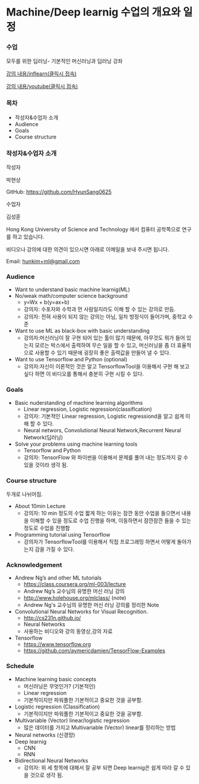 # Machine/Deep learnig 수업의 개요와 일정
### 수업
모두를 위한 딥러닝- 기본적인 머신러닝과 딥러닝 강좌

[강의 내용/inflearn(클릭시 접속)](https://www.inflearn.com/course/%EA%B8%B0%EB%B3%B8%EC%A0%81%EC%9D%B8-%EB%A8%B8%EC%8B%A0%EB%9F%AC%EB%8B%9D-%EB%94%A5%EB%9F%AC%EB%8B%9D-%EA%B0%95%EC%A2%8C/)

[강의 내용/youtube(클릭시 접속)](https://youtu.be/BS6O0zOGX4E)

### 목차
- 작성자&수업자 소개
- Audience
- Goals
- Course structure
### 작성자&수업자 소개

작성자

박현상

GitHub: https://github.com/HyunSang0625

수업자

김성훈

Hong Kong University of Science and Technology 에서 컴퓨터 공학쪽으로 연구를 하고 있습니다.


비디오나 강의에 대한 의견이 있으시면 아래로 이메일을 보내 주시면 됩니다.

Email: hunkim+ml@gmail.com
### Audience

- Want to understand basic machine learnig(ML)
- No/weak math/computer science background
  - y=Wx + b(y=ax+b)
  - 강의자: 수포자와 수학과 먼 사람일지라도  이해 할 수 있는 강의로 만듬. 
  - 강의자: 전혀 사용이 되지 않는 강의는 아님, 일차 방정식이 들어가며, 중학교 수준
- Want to use ML as black-box with basic understanding
  - 강의자:머신러닝이 잘 구현 되어 있는 툴이 많기 때문에, 아무것도 뭐가 들어 있는지 모르는 박스에서 출력하여 무슨 일을 할 수 있고, 머신러닝을 좀 더 효율적으로 사용할 수 있기 때문에 굉장히 좋은 출력값을 만들어 낼 수 있다.
- Want to use Tensorflow and Python (optional)
  - 강의자:자신이 이론적인 것은 알고 TensorflowTool을 이용해서 구현 해 보고 싶다 하면 이 비디오를 통해서 충분히 구현 시킬 수 있다.
### Goals
- Basic nuderstanding of machine learning algorithms
  - Linear regression, Logistic regression(classiflcation) 
  - 강의자: 기본적인  Linear regression, Logistic regressiond을 알고 쉽게 이해 할 수 있다.
  - Neural networs, Convolutional Neural Network,Recurrent Neural Network(딥러닝)
- Solve your  problems using machine learning tools
  - Tensorflow and Python 
  - 강의자: TensorFlow 와 파이썬을 이용해서 문제를 풀어 내는 정도까지 갈 수 있을 것이라 생각 됨.
### Course structure
두개로 나뉘어짐.
- About 10min Lecture
  - 강의자: 10 min 정도의 수업 짧게 하는 이유는 잠깐 동안 수업을 들으면서 내용을 이해할 수 있을 정도로 수업 진행을 하며, 이동하면서 잠깐잠깐 들을 수 있는 정도로 수업을 진행함
- Programming tutorial using Tensorflow
  - 강의자가 TensorflowTool를 이용해서 직접 프로그래밍 하면서 어떻게 돌아가는지 감을 가질 수 있다.
### Acknowledgement
- Andrew Ng’s and other ML tutorials
  - https://class.coursera.org/ml-003/lecture
  -  Andrew Ng’s 교수님의 유명한 머신 러닝 강의
  - http://www.holehouse.org/mlclass/ (note)
  - Andrew Ng's 교수님의 유명한 머신 러닝 강의를 정리한 Note
- Convolutional Neural Networks for Visual Recognition.
  - http://cs231n.github.io/
  - Neural Networks 
  - 사용하는 비디오와 강의 동영상,강의 자료
- Tensorflow
  - https://www.tensorflow.org
  - https://github.com/aymericdamien/TensorFlow-Examples
### Schedule 
- Machine learning basic concepts
  - 머신러닝은 무엇인가? (기본적인)
  - Linear regression
  - 기본적이지만 파워풀한 기본적이고 중요한 것을 공부함.
- Logistic regression (Classiflcation)
  - 기본적이지만 파워풀한 기본적이고 중요한 것을 공부함.
- Multivariable (Vector) linear/logistic regression
  - 많은 데이터를 가지고 Multivariable (Vector) linear를 정리하는 방법
- Neural networks (신경망)
- Deep learnig
  - CNN
  - RNN
- Bidirectional Neural Networks
  - 강의자: 위 세 항목에 대해서 잘 공부 되면 Deep learnig은 쉽게 따라 갈 수 있을 것으로 생각 됨.
